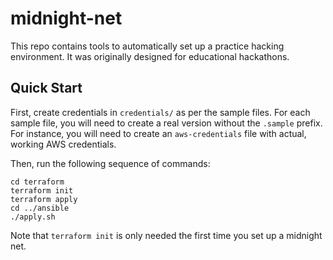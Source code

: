 # midnight-net

This repo contains tools to automatically set up a practice hacking
environment. It was originally designed for educational hackathons.

## Quick Start
First, create credentials in `credentials/` as per the sample files. For each
sample file, you will need to create a real version without the `.sample`
prefix. For instance, you will need to create an `aws-credentials` file with
actual, working AWS credentials.

Then, run the following sequence of commands:
```
cd terraform
terraform init
terraform apply
cd ../ansible
./apply.sh
```

Note that `terraform init` is only needed the first time you set up a midnight
net.
